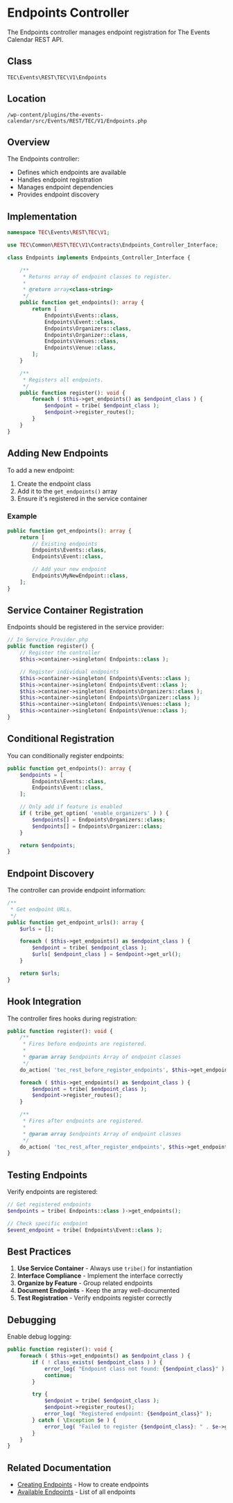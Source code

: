 # Endpoints Controller

The Endpoints controller manages endpoint registration for The Events Calendar REST API.

## Class

`TEC\Events\REST\TEC\V1\Endpoints`

## Location

`/wp-content/plugins/the-events-calendar/src/Events/REST/TEC/V1/Endpoints.php`

## Overview

The Endpoints controller:

- Defines which endpoints are available
- Handles endpoint registration
- Manages endpoint dependencies
- Provides endpoint discovery

## Implementation

```php
namespace TEC\Events\REST\TEC\V1;

use TEC\Common\REST\TEC\V1\Contracts\Endpoints_Controller_Interface;

class Endpoints implements Endpoints_Controller_Interface {

    /**
     * Returns array of endpoint classes to register.
     *
     * @return array<class-string>
     */
    public function get_endpoints(): array {
        return [
            Endpoints\Events::class,
            Endpoints\Event::class,
            Endpoints\Organizers::class,
            Endpoints\Organizer::class,
            Endpoints\Venues::class,
            Endpoints\Venue::class,
        ];
    }

    /**
     * Registers all endpoints.
     */
    public function register(): void {
        foreach ( $this->get_endpoints() as $endpoint_class ) {
            $endpoint = tribe( $endpoint_class );
            $endpoint->register_routes();
        }
    }
}
```

## Adding New Endpoints

To add a new endpoint:

1. Create the endpoint class
2. Add it to the `get_endpoints()` array
3. Ensure it's registered in the service container

### Example

```php
public function get_endpoints(): array {
    return [
        // Existing endpoints
        Endpoints\Events::class,
        Endpoints\Event::class,

        // Add your new endpoint
        Endpoints\MyNewEndpoint::class,
    ];
}
```

## Service Container Registration

Endpoints should be registered in the service provider:

```php
// In Service_Provider.php
public function register() {
    // Register the controller
    $this->container->singleton( Endpoints::class );

    // Register individual endpoints
    $this->container->singleton( Endpoints\Events::class );
    $this->container->singleton( Endpoints\Event::class );
    $this->container->singleton( Endpoints\Organizers::class );
    $this->container->singleton( Endpoints\Organizer::class );
    $this->container->singleton( Endpoints\Venues::class );
    $this->container->singleton( Endpoints\Venue::class );
}
```

## Conditional Registration

You can conditionally register endpoints:

```php
public function get_endpoints(): array {
    $endpoints = [
        Endpoints\Events::class,
        Endpoints\Event::class,
    ];

    // Only add if feature is enabled
    if ( tribe_get_option( 'enable_organizers' ) ) {
        $endpoints[] = Endpoints\Organizers::class;
        $endpoints[] = Endpoints\Organizer::class;
    }

    return $endpoints;
}
```

## Endpoint Discovery

The controller can provide endpoint information:

```php
/**
 * Get endpoint URLs.
 */
public function get_endpoint_urls(): array {
    $urls = [];

    foreach ( $this->get_endpoints() as $endpoint_class ) {
        $endpoint = tribe( $endpoint_class );
        $urls[ $endpoint_class ] = $endpoint->get_url();
    }

    return $urls;
}
```

## Hook Integration

The controller fires hooks during registration:

```php
public function register(): void {
    /**
     * Fires before endpoints are registered.
     *
     * @param array $endpoints Array of endpoint classes
     */
    do_action( 'tec_rest_before_register_endpoints', $this->get_endpoints() );

    foreach ( $this->get_endpoints() as $endpoint_class ) {
        $endpoint = tribe( $endpoint_class );
        $endpoint->register_routes();
    }

    /**
     * Fires after endpoints are registered.
     *
     * @param array $endpoints Array of endpoint classes
     */
    do_action( 'tec_rest_after_register_endpoints', $this->get_endpoints() );
}
```

## Testing Endpoints

Verify endpoints are registered:

```php
// Get registered endpoints
$endpoints = tribe( Endpoints::class )->get_endpoints();

// Check specific endpoint
$event_endpoint = tribe( Endpoints\Event::class );
```

## Best Practices

1. **Use Service Container** - Always use `tribe()` for instantiation
2. **Interface Compliance** - Implement the interface correctly
3. **Organize by Feature** - Group related endpoints
4. **Document Endpoints** - Keep the array well-documented
5. **Test Registration** - Verify endpoints register correctly

## Debugging

Enable debug logging:

```php
public function register(): void {
    foreach ( $this->get_endpoints() as $endpoint_class ) {
        if ( ! class_exists( $endpoint_class ) ) {
            error_log( "Endpoint class not found: {$endpoint_class}" );
            continue;
        }

        try {
            $endpoint = tribe( $endpoint_class );
            $endpoint->register_routes();
            error_log( "Registered endpoint: {$endpoint_class}" );
        } catch ( \Exception $e ) {
            error_log( "Failed to register {$endpoint_class}: " . $e->getMessage() );
        }
    }
}
```

## Related Documentation

- [Creating Endpoints](creating-endpoints.md) - How to create endpoints
- [Available Endpoints](endpoints.md) - List of all endpoints
